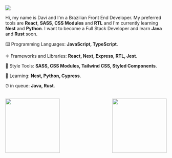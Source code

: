 <img src="https://img.shields.io/static/v1?label=Overview&message=DN4Davi&color=282a36&labelColor=dd6387&style=for-the-badge&logo=GitHub">

Hi, my name is Davi and I'm a Brazilian Front End Developer. My preferred tools are **React**, **SASS**, **CSS Modules** and **RTL** and I'm currently learning **Nest** and **Python**. I want to become a Full Stack Developer and learn **Java** and **Rust** soon.

⌨️ Programming Languages: **JavaScript, TypeScript**.

⚛️ Frameworks and Libraries: **React, Next, Express, RTL, Jest**.

💅 Style Tools: **SASS, CSS Modules, Tailwind CSS, Styled Components**.

📖 Learning: **Nest, Python, Cypress**.

⏰ in queue: **Java, Rust**.

<br/>

<img align="right" height=170 src="https://github-readme-stats.vercel.app/api/top-langs/?username=DN4Davi&layout=compact&theme=dracula" />

<img height=170 src="https://github-readme-stats.vercel.app/api?username=DN4Davi&show_icons=true&theme=dracula&count_private=true&hide=contribs">
